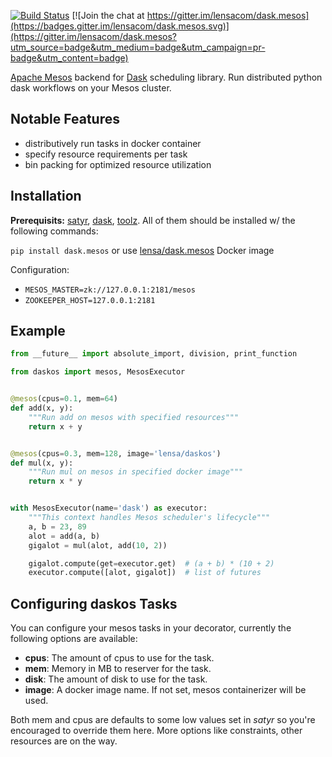 [![Build Status](http://52.0.47.203:8000/api/badges/lensacom/dask.mesos/status.svg)](http://52.0.47.203:8000/lensacom/dask.mesos)
[![Join the chat at https://gitter.im/lensacom/dask.mesos](https://badges.gitter.im/lensacom/dask.mesos.svg)](https://gitter.im/lensacom/dask.mesos?utm_source=badge&utm_medium=badge&utm_campaign=pr-badge&utm_content=badge)

[Apache Mesos](http://mesos.apache.org/) backend for [Dask](https://github.com/dask/dask) scheduling library.
Run distributed python dask workflows on your Mesos cluster.

## Notable Features

 - distributively run tasks in docker container
 - specify resource requirements per task
 - bin packing for optimized resource utilization

## Installation

**Prerequisits:** [satyr](https://github.com/lensacom/satyr), [dask](https://github.com/dask/dask.git), [toolz](https://pypi.python.org/pypi/toolz). All of them should be installed w/ the following commands:

`pip install dask.mesos` or use [lensa/dask.mesos](https://hub.docker.com/r/lensa/dask.mesos/) Docker image

Configuration:
- `MESOS_MASTER=zk://127.0.0.1:2181/mesos`
- `ZOOKEEPER_HOST=127.0.0.1:2181`


## Example

```python
from __future__ import absolute_import, division, print_function

from daskos import mesos, MesosExecutor


@mesos(cpus=0.1, mem=64)
def add(x, y):
    """Run add on mesos with specified resources"""
    return x + y


@mesos(cpus=0.3, mem=128, image='lensa/daskos')
def mul(x, y):
    """Run mul on mesos in specified docker image"""
    return x * y


with MesosExecutor(name='dask') as executor:
    """This context handles Mesos scheduler's lifecycle"""
    a, b = 23, 89
    alot = add(a, b)
    gigalot = mul(alot, add(10, 2))

    gigalot.compute(get=executor.get)  # (a + b) * (10 + 2)
    executor.compute([alot, gigalot])  # list of futures
```


## Configuring daskos Tasks

You can configure your mesos tasks in your decorator, currently the following options are available:

* **cpus**: The amount of cpus to use for the task.
* **mem**: Memory in MB to reserver for the task.
* **disk**: The amount of disk to use for the task.
* **image**: A docker image name. If not set, mesos containerizer will be used.

Both mem and cpus are defaults to some low values set in _satyr_ so you're encouraged to override them here. More options like constraints, other resources are on the way.
